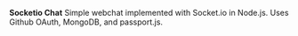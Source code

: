 **Socketio Chat**
Simple webchat implemented with Socket.io in Node.js. Uses Github OAuth, MongoDB, and passport.js.